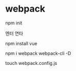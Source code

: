 # webpack

npm init

엔터 연타

npm install vue

npm i webpack webpack-cli -D

touch webpack.config.js

